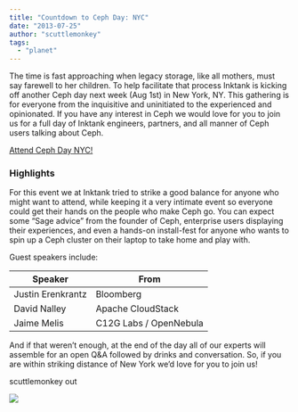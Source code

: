 ```yaml
---
title: "Countdown to Ceph Day: NYC"
date: "2013-07-25"
author: "scuttlemonkey"
tags: 
  - "planet"
---
```


The time is fast approaching when legacy storage, like all mothers, must say farewell to her children. To help facilitate that process Inktank is kicking off another Ceph day next week (Aug 1st) in New York, NY. This gathering is for everyone from the inquisitive and uninitiated to the experienced and opinionated. If you have any interest in Ceph we would love for you to join us for a full day of Inktank engineers, partners, and all manner of Ceph users talking about Ceph.

[Attend Ceph Day NYC!](http://cephdayny.eventbrite.com/)

### Highlights

For this event we at Inktank tried to strike a good balance for anyone who might want to attend, while keeping it a very intimate event so everyone could get their hands on the people who make Ceph go. You can expect some “Sage advice” from the founder of Ceph, enterprise users displaying their experiences, and even a hands-on install-fest for anyone who wants to spin up a Ceph cluster on their laptop to take home and play with.

Guest speakers include:

| Speaker | From |
| --- | --- |
| Justin Erenkrantz | Bloomberg |
| David Nalley | Apache CloudStack |
| Jaime Melis | C12G Labs / OpenNebula |

And if that weren’t enough, at the end of the day all of our experts will assemble for an open Q&A followed by drinks and conversation. So, if you are within striking distance of New York we’d love for you to join us!

scuttlemonkey out

![](http://track.hubspot.com/__ptq.gif?a=268973&k=14&bu=http://ceph.com&r=http://ceph.com/events/countdown-to-ceph-day-nyc/&bvt=rss&p=wordpress)
